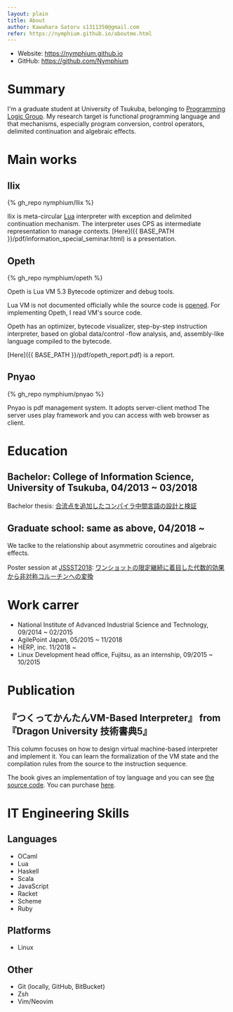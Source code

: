 ```yaml
---
layout: plain
title: About
author: Kawahara Satoru s1311350@gmail.com
refer: https://nymphium.github.io/aboutme.html
---
```


- Website: https://nymphium.github.io
- GitHub: https://github.com/Nymphium

# Summary
I'm a graduate student at University of Tsukuba, belonging to [Programming Logic Group](http://logic.cs.tsukuba.ac.jp).
My research target is functional programming language and that mechanisms, especially program conversion, control operators, delimited continuation and algebraic effects.

# Main works
## llix
{% gh_repo nymphium/llix %}

llix is meta-circular [Lua](https://lua.org) interpreter with exception and delimited continuation mechanism.
The interpreter uses CPS as intermediate representation to manage contexts.
[Here]({{ BASE_PATH }}/pdf/information_special_seminar.html) is a presentation.

## Opeth
{% gh_repo nymphium/opeth %}

Opeth is Lua VM 5.3 Bytecode optimizer and debug tools.

Lua VM is not documented officially while the source code is [opened](https://github.com/lua/lua).
For implementing Opeth, I read VM's source code.

Opeth has an optimizer, bytecode visualizer, step-by-step instruction interpreter, based on global data/control -flow analysis, and, assembly-like language compiled to the bytecode.

[Here]({{ BASE_PATH }}/pdf/opeth_report.pdf) is a report.

## Pnyao
{% gh_repo nymphium/pnyao %}

Pnyao is pdf management system.
It adopts server-client method 
The server uses play framework and you can access with web browser as client.

# Education
## Bachelor: College of Information Science, University of Tsukuba, 04/2013 ~ 03/2018 
Bachelor thesis: [合流点を追加したコンパイラ中間言語の設計と検証](http://logic.cs.tsukuba.ac.jp/~sat/pdf/bachelor_thesis.pdf)

## Graduate school: same as above, 04/2018 ~
We taclke to the relationship about asymmetric coroutines and algebraic effects.

Poster session at [JSSST2018](https://jssst2018.wordpress.com/): [ワンショットの限定継続に着目した代数的効果から非対称コルーチンへの変換](http://logic.cs.tsukuba.ac.jp/~sat/pdf/jssst2018.pdf)

# Work carrer
- National Institute of Advanced Industrial Science and Technology, 09/2014 ~ 02/2015
- AgilePoint Japan, 05/2015 ~ 11/2018
- HERP, inc. 11/2018 ~
- Linux Development head office, Fujitsu, as an internship, 09/2015 ~ 10/2015

# Publication
## 『つくってかんたんVM-Based Interpreter』 from 『Dragon University 技術書典5』
This column focuses on how to design virtual machine-based interpreter and implement it.
You can learn the formalization of the VM state and the compilation rules from the source to the instruction sequence.

The book gives an implementation of toy language and you can see [the source code](https://github.com/Nymphium/techbookfest5-toylang).
You can purchase [here](https://dragonuniversity.booth.pm/items/1055860).

# IT Engineering Skills
## Languages
- OCaml
- Lua
- Haskell
- Scala
- JavaScript
- Racket
- Scheme
- Ruby

## Platforms
- Linux

## Other
- Git (locally, GitHub, BitBucket)
- Zsh
- Vim/Neovim

